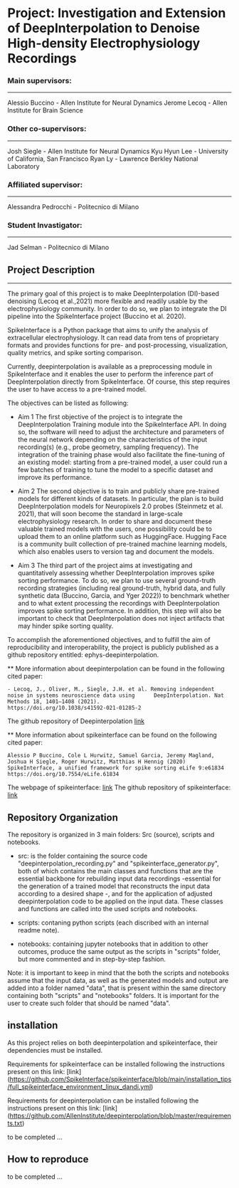 # Project: Investigation and Extension of DeepInterpolation to Denoise High-density Electrophysiology Recordings

### Main supervisors:
-----------------
Alessio Buccino - Allen Institute for Neural Dynamics
Jerome Lecoq - Allen Institute for Brain Science

### Other co-supervisors:
---------------------
Josh Siegle - Allen Institute for Neural Dynamics
Kyu Hyun Lee - University of California, San Francisco
Ryan Ly - Lawrence Berkley National Laboratory

### Affiliated supervisor:
--------------------
Alessandra Pedrocchi - Politecnico di Milano

### Student Invastigator:
---------------------
Jad Selman - Politecnico di Milano


## Project Description
---------------------

The primary goal of this project is to make DeepInterpolation (DI)-based denoising (Lecoq et al.,2021) more flexible and readily usable by the electrophysiology community. In order to do so, we plan to integrate the DI
pipeline into the SpikeInterface project (Buccino et al. 2020). 

SpikeInterface is a Python package that aims to unify the analysis of extracellular electrophysiology. It can read data from tens of proprietary formats and provides functions for pre- and post-processing, visualization,
quality metrics, and spike sorting comparison.

Currently, deepinterpolation is available as a preprocessing module in SpikeInterface and it
enables the user to perform the inference part of DeepInterpolation directly from SpikeInterface.
Of course, this step requires the user to have access to a pre-trained model.

The objectives can be listed as following:

- Aim 1
    The first objective of the project is to integrate the DeepInterpolation Training module into the
    SpikeInterface API. In doing so, the software will need to adjust the architecture and parameters
    of the neural network depending on the characteristics of the input recording(s) (e.g., probe
    geometry, sampling frequency). The integration of the training phase would also facilitate the
    fine-tuning of an existing model: starting from a pre-trained model, a user could run a few
    batches of training to tune the model to a specific dataset and improve its performance.

- Aim 2
    The second objective is to train and publicly share pre-trained models for different kinds of datasets.
    In particular, the plan is to build DeepInterpolation models for Neuropixels 2.0 probes (Steinmetz
    et al. 2021), that will soon become the standard in large-scale electrophysiology research. In
    order to share and document these valuable trained models with the users, one possibility could
    be to upload them to an online platform such as HuggingFace. Hugging Face is a community
    built collection of pre-trained machine learning models, which also enables users to version tag
    and document the models.

- Aim 3
    The third part of the project aims at investigating and quantitatively assessing whether
    DeepInterpolation improves spike sorting performance. To do so, we plan to use several
    ground-truth recording strategies (including real ground-truth, hybrid data, and fully synthetic
    data (Buccino, Garcia, and Yger 2022)) to benchmark whether and to what extent processing the
    recordings with DeepInterpolation improves spike sorting performance. In addition, this step will
    also be important to check that DeepInterpolation does not inject artifacts that may hinder spike
    sorting quality.


To accomplish the aforementioned objectives, and to fulfill the aim of reproducibility and interoperability, the project is publicly published as a github repository entitled: ephys-deepinterpolation.


** More information about deepinterpolation can be found in the following cited paper:
    
    - Lecoq, J., Oliver, M., Siegle, J.H. et al. Removing independent noise in systems neuroscience data using      DeepInterpolation. Nat Methods 18, 1401–1408 (2021).
    https://doi.org/10.1038/s41592-021-01285-2

The github repository of Deepinterpolation [link](https://github.com/AllenInstitute/deepinterpolation)



** More information about spikeinterface can be found on the following cited paper:
    
    Alessio P Buccino, Cole L Hurwitz, Samuel Garcia, Jeremy Magland, Joshua H Siegle, Roger Hurwitz, Matthias H Hennig (2020) SpikeInterface, a unified framework for spike sorting eLife 9:e61834
    https://doi.org/10.7554/eLife.61834

  
The webpage of spikeinterface: [link](https://spikeinterface.readthedocs.io/en/latest/index.html)
The github repository of spikeinterface: [link](https://github.com/SpikeInterface/spikeinterface) 



## Repository Organization

The repository is organized in 3 main folders: Src (source), scripts and notebooks.

- src: is the folder containing the source code "deepinterpolation_recording.py" and "spikeinterface_generator.py", both of which contains the main classes and functions that are the essential backbone for rebuilding input data recordings -essential for the generation of a trained model that reconstructs the input data according to a desired shape -, and for the application of adjusted deepinterpolation code to be applied on the input data. These classes and functions are called into the used scripts and notebooks.

- scripts: contaning python scripts (each discribed with an internal readme note).
  
- notebooks: containing jupyter notebooks that in addition to other outcomes, produce the same output as the scripts in "scripts" folder, but more commented and in step-by-step fashion.   

Note: it is important to keep in mind that the both the scripts and notebooks assume that the input data, as well as the generated models and output are added into a folder named "data", that is present within the same directory containing both "scripts" and "notebooks" folders. It is important for the user to create such folder that should be named "data".

## installation

As this project relies on both deepinterpolation and spikeinterface, their dependencies must be installed.

Requirements for spikeinterface can be installed following the instructions present on this link:
[link] (https://github.com/SpikeInterface/spikeinterface/blob/main/installation_tips/full_spikeinterface_environment_linux_dandi.yml)

Requirements for deepinterpolation can be installed following the instructions present on this link:
[link] (https://github.com/AllenInstitute/deepinterpolation/blob/master/requirements.txt)

to be completed ...

## How to reproduce

to be completed ...